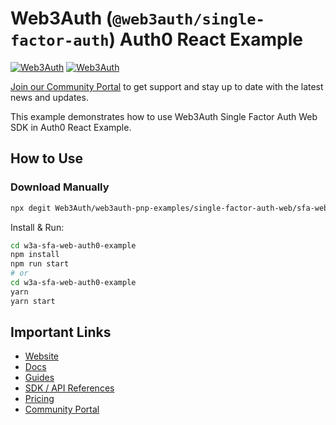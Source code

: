 # Web3Auth (`@web3auth/single-factor-auth`) Auth0 React Example

[![Web3Auth](https://img.shields.io/badge/Web3Auth-SDK-blue)](https://web3auth.io/docs/sdk/core-kit/sfa-web)
[![Web3Auth](https://img.shields.io/badge/Web3Auth-Community-cyan)](https://community.web3auth.io)

[Join our Community Portal](https://community.web3auth.io/) to get support and stay up to date with the latest news and updates.

This example demonstrates how to use Web3Auth Single Factor Auth Web SDK in Auth0 React Example.

## How to Use

### Download Manually

```bash
npx degit Web3Auth/web3auth-pnp-examples/single-factor-auth-web/sfa-web-auth0-example w3a-sfa-web-auth0-example
```

Install & Run:

```bash
cd w3a-sfa-web-auth0-example
npm install
npm run start
# or
cd w3a-sfa-web-auth0-example
yarn
yarn start
```

## Important Links

- [Website](https://web3auth.io)
- [Docs](https://web3auth.io/docs)
- [Guides](https://web3auth.io/docs/content-hub?type=guides)
- [SDK / API References](https://web3auth.io/docs/sdk)
- [Pricing](https://web3auth.io/pricing.html)
- [Community Portal](https://community.web3auth.io)
